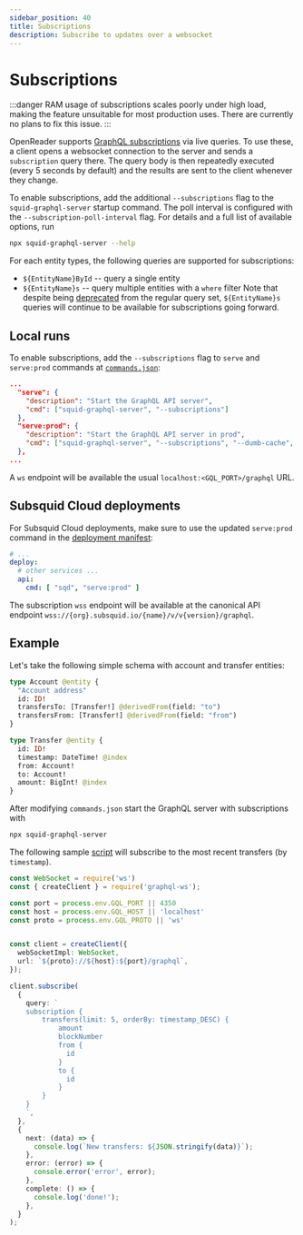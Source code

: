 ```yaml
---
sidebar_position: 40
title: Subscriptions
description: Subscribe to updates over a websocket
---
```


# Subscriptions

:::danger
RAM usage of subscriptions scales poorly under high load, making the feature unsuitable for most production uses. There are currently no plans to fix this issue.
:::

OpenReader supports [GraphQL subscriptions](https://www.apollographql.com/docs/react/data/subscriptions/) via live queries. To use these, a client opens a websocket connection to the server and sends a `subscription` query there. The query body is then repeatedly executed (every 5 seconds by default) and the results are sent to the client whenever they change.

To enable subscriptions, add the additional `--subscriptions` flag to the `squid-graphql-server` startup command. The poll interval is configured with the `--subscription-poll-interval` flag. For details and a full list of available options, run
```bash
npx squid-graphql-server --help
```

For each entity types, the following queries are supported for subscriptions:
- `${EntityName}ById` -- query a single entity
- `${EntityName}s` -- query multiple entities with a `where` filter
Note that despite being [deprecated](/sdk/reference/openreader-server/overview/#supported-queries) from the regular query set, `${EntityName}s` queries will continue to be available for subscriptions going forward.

## Local runs

To enable subscriptions, add the `--subscriptions` flag to `serve` and `serve:prod` commands at [`commands.json`](/squid-cli/commands-json):
```json title="commands.json"
...
  "serve": {
    "description": "Start the GraphQL API server",
    "cmd": ["squid-graphql-server", "--subscriptions"]
  },
  "serve:prod": {
    "description": "Start the GraphQL API server in prod",
    "cmd": ["squid-graphql-server", "--subscriptions", "--dumb-cache", "in-memory"]
  },
...
```
A `ws` endpoint will be available the usual `localhost:<GQL_PORT>/graphql` URL.

## Subsquid Cloud deployments

For Subsquid Cloud deployments, make sure to use the updated `serve:prod` command in the [deployment manifest](/cloud/reference/manifest/#deploy):

```yaml title="squid.yaml"
# ...
deploy:
  # other services ...
  api:
    cmd: [ "sqd", "serve:prod" ]
```
The subscription `wss` endpoint will be available at the canonical API endpoint `wss://{org}.subsquid.io/{name}/v/v{version}/graphql`.

## Example

Let's take the following simple schema with account and transfer entities:

```graphql file=schema.graphql
type Account @entity {
  "Account address"
  id: ID!
  transfersTo: [Transfer!] @derivedFrom(field: "to")
  transfersFrom: [Transfer!] @derivedFrom(field: "from")
}

type Transfer @entity {
  id: ID!
  timestamp: DateTime! @index
  from: Account!
  to: Account!
  amount: BigInt! @index
}
```

After modifying `commands.json` start the GraphQL server with subscriptions with
```bash
npx squid-graphql-server
```

The following sample [script](https://github.com/subsquid/squid-substrate-template/blob/main/scripts/sub-client.js) will subscribe to the most recent transfers (by `timestamp`).

```typescript
const WebSocket = require('ws')
const { createClient } = require('graphql-ws');

const port = process.env.GQL_PORT || 4350
const host = process.env.GQL_HOST || 'localhost'
const proto = process.env.GQL_PROTO || 'ws'


const client = createClient({
  webSocketImpl: WebSocket,
  url: `${proto}://${host}:${port}/graphql`,
});

client.subscribe(
  {
    query: `
    subscription {
        transfers(limit: 5, orderBy: timestamp_DESC) {
            amount
            blockNumber
            from {
              id
            }
            to {
              id
            }
        }
    }  
    `,
  },
  {
    next: (data) => {
      console.log(`New transfers: ${JSON.stringify(data)}`);
    },
    error: (error) => {
      console.error('error', error);
    },
    complete: () => {
      console.log('done!');
    },
  }
);
```
